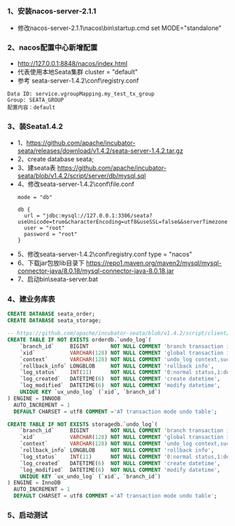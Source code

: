# 

### 1、安装nacos-server-2.1.1
* 修改nacos-server-2.1.1\nacos\bin\startup.cmd set MODE="standalone"

### 2、nacos配置中心新增配置
* http://127.0.0.1:8848/nacos/index.html
* 代表使用本地Seata集群 cluster = "default"
* 参考 seata-server-1.4.2\conf\registry.conf
```
Data ID: service.vgroupMapping.my_test_tx_group
Group: SEATA_GROUP
配置内容：default
```

### 3、装Seata1.4.2
* 1、https://github.com/apache/incubator-seata/releases/download/v1.4.2/seata-server-1.4.2.tar.gz
* 2、create database seata;
* 3、建seata表 https://github.com/apache/incubator-seata/blob/v1.4.2/script/server/db/mysql.sql
* 4、修改seata-server-1.4.2\conf\file.conf  
    ```
    mode = "db"
  
    db {
      url = "jdbc:mysql://127.0.0.1:3306/seata?useUnicode=true&characterEncoding=utf8&useSSL=false&&serverTimezone=UTC"
      user = "root"
      password = "root"
    }
    ```
* 5、修改seata-server-1.4.2\conf\registry.conf  type = "nacos" 
* 6、下载jar包放lib目录下 https://repo1.maven.org/maven2/mysql/mysql-connector-java/8.0.18/mysql-connector-java-8.0.18.jar
* 7、启动bin\seata-server.bat


### 4、建业务库表
```sql
CREATE DATABASE seata_order;
CREATE DATABASE seata_storage;

-- https://github.com/apache/incubator-seata/blob/v1.4.2/script/client/at/db/mysql.sql
CREATE TABLE IF NOT EXISTS orderdb.`undo_log`(
    `branch_id`     BIGINT       NOT NULL COMMENT 'branch transaction id',
    `xid`           VARCHAR(128) NOT NULL COMMENT 'global transaction id',
    `context`       VARCHAR(128) NOT NULL COMMENT 'undo_log context,such as serialization',
    `rollback_info` LONGBLOB     NOT NULL COMMENT 'rollback info',
    `log_status`    INT(11)      NOT NULL COMMENT '0:normal status,1:defense status',
    `log_created`   DATETIME(6)  NOT NULL COMMENT 'create datetime',
    `log_modified`  DATETIME(6)  NOT NULL COMMENT 'modify datetime',
    UNIQUE KEY `ux_undo_log` (`xid`, `branch_id`)
) ENGINE = INNODB
  AUTO_INCREMENT = 1
  DEFAULT CHARSET = utf8 COMMENT ='AT transaction mode undo table';

CREATE TABLE IF NOT EXISTS storagedb.`undo_log`(
    `branch_id`     BIGINT       NOT NULL COMMENT 'branch transaction id',
    `xid`           VARCHAR(128) NOT NULL COMMENT 'global transaction id',
    `context`       VARCHAR(128) NOT NULL COMMENT 'undo_log context,such as serialization',
    `rollback_info` LONGBLOB     NOT NULL COMMENT 'rollback info',
    `log_status`    INT(11)      NOT NULL COMMENT '0:normal status,1:defense status',
    `log_created`   DATETIME(6)  NOT NULL COMMENT 'create datetime',
    `log_modified`  DATETIME(6)  NOT NULL COMMENT 'modify datetime',
    UNIQUE KEY `ux_undo_log` (`xid`, `branch_id`)
) ENGINE = InnoDB
  AUTO_INCREMENT = 1
  DEFAULT CHARSET = utf8 COMMENT ='AT transaction mode undo table';
```

### 5、启动测试